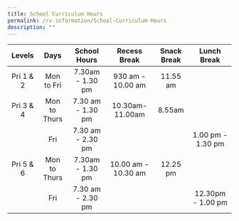 ```yaml
---
title: School Curriculum Hours
permalink: /rv-information/School-Curriculum-Hours
description: ""
---
```

| Levels 	| Days 	| School Hours 	| Recess Break 	| Snack Break 	| Lunch Break 	|
|:---:	|:---:	|:---:	|:---:	|:---:	|:---:	|
| Pri 1 & 2 	| Mon to Fri 	| 7.30am - 1.30 pm 	| 930 am - 10.00 am 	| 11.55 am 	|  	|
|  Pri 3 & 4 	| Mon to Thurs 	| 7.30 am - 1.30 pm 	|  10.30am- 11.00am 	| 8.55am 	|  	|
|  	| Fri 	| 7.30 am - 2.30 pm 	|  	|  	| 1.00 pm - 1.30 pm 	|
|  Pri 5 & 6 	| Mon to Thurs 	| 7.30am - 1.30 pm 	|  10.00 am - 10.30 am 	| 12.25 pm 	|  	|
|  	| Fri 	| 7.30 am - 2.30 pm 	|  	|  	| 12.30pm - 1.00 pm 	|